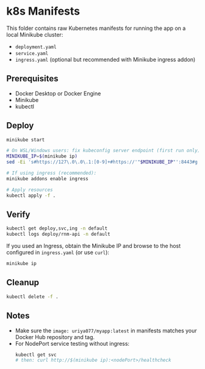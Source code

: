 # k8s Manifests

This folder contains raw Kubernetes manifests for running the app on a local Minikube cluster:

- `deployment.yaml`
- `service.yaml`
- `ingress.yaml` (optional but recommended with Minikube ingress addon)

## Prerequisites

- Docker Desktop or Docker Engine
- Minikube
- kubectl

## Deploy

```bash
minikube start

# On WSL/Windows users: fix kubeconfig server endpoint (first run only)
MINIKUBE_IP=$(minikube ip)
sed -Ei 's#https://127\.0\.0\.1:[0-9]+#https://'"$MINIKUBE_IP"':8443#g' "$HOME/.kube/config"

# If using ingress (recommended):
minikube addons enable ingress

# Apply resources
kubectl apply -f .
```

## Verify

```bash
kubectl get deploy,svc,ing -n default
kubectl logs deploy/rnm-api -n default
```

If you used an Ingress, obtain the Minikube IP and browse to the host configured in `ingress.yaml` (or use `curl`):
```bash
minikube ip
```

## Cleanup

```bash
kubectl delete -f .
```

## Notes

- Make sure the `image: uriya077/myapp:latest` in manifests matches your Docker Hub repository and tag.
- For NodePort service testing without ingress:
  ```bash
  kubectl get svc
  # then: curl http://$(minikube ip):<nodePort>/healthcheck
  ```
